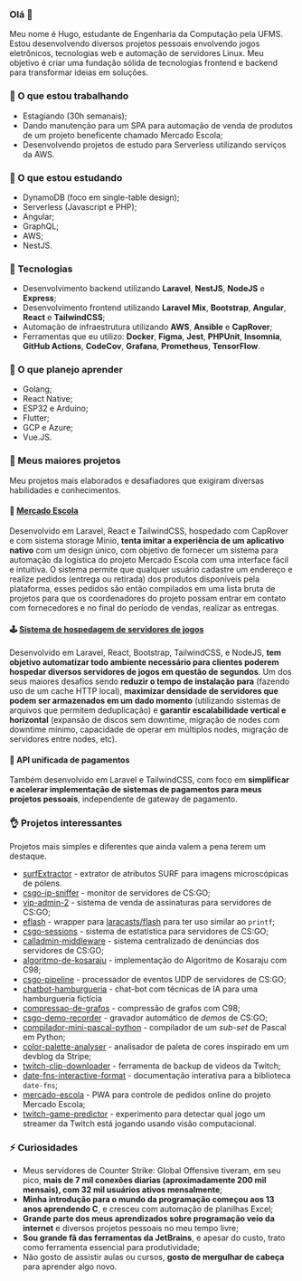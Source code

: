 ### Olá 👋

 Meu nome é Hugo, estudante de Engenharia da Computação pela UFMS. Estou desenvolvendo diversos projetos pessoais envolvendo jogos eletrônicos, tecnologias web e automação de servidores Linux. Meu objetivo é criar uma fundação sólida de tecnologias frontend e backend para transformar ideias em soluções.

### 🔭 O que estou trabalhando
 - Estagiando (30h semanais);
 - Dando manutenção para um SPA para automação de venda de produtos de um projeto beneficente chamado Mercado Escola;
 - Desenvolvendo projetos de estudo para Serverless utilizando serviços da AWS.

### 📖 O que estou estudando
 - DynamoDB (foco em single-table design);
 - Serverless (Javascript e PHP);
 - Angular;
 - GraphQL;
 - AWS;
 - NestJS.

### 🤖 Tecnologias
 - Desenvolvimento backend utilizando **Laravel**, **NestJS**, **NodeJS** e **Express**;
 - Desenvolvimento frontend utilizando **Laravel Mix**, **Bootstrap**, **Angular**, **React** e **TailwindCSS**;
 - Automação de infraestrutura utilizando **AWS**, **Ansible** e **CapRover**;
 - Ferramentas que eu utilizo: **Docker**, **Figma**, **Jest**, **PHPUnit**, **Insomnia**, **GitHub Actions**, **CodeCov**, **Grafana**, **Prometheus**, **TensorFlow**.
 
### 💃 O que planejo aprender
 - Golang;
 - React Native;
 - ESP32 e Arduino;
 - Flutter;
 - GCP e Azure;
 - Vue.JS.
 
### 👷 Meus maiores projetos

Meu projetos mais elaborados e desafiadores que exigiram diversas habilidades e conhecimentos.

#### 🍅 [Mercado Escola](https://github.com/HugoJF/market)
Desenvolvido em Laravel, React e TailwindCSS, hospedado com CapRover e com sistema storage Minio, **tenta imitar a experiência de um aplicativo nativo** com um design único, com objetivo de fornecer um sistema para automação da logística do projeto Mercado Escola com uma interface fácil e intuitiva. O sistema permite que qualquer usuário cadastre um endereço e realize pedidos (entrega ou retirada) dos produtos disponíveis pela plataforma, esses pedidos são então compilados em uma lista bruta de projetos para que os coordenadores do projeto possam entrar em contato com fornecedores e no final do período de vendas, realizar as entregas.

#### 🕹 [Sistema de hospedagem de servidores de jogos](https://github.com/HugoJF/game-hosting-panel)
Desenvolvido em Laravel, React, Bootstrap, TailwindCSS, e NodeJS, **tem objetivo automatizar todo ambiente necessário para clientes poderem hospedar diversos servidores de jogos em questão de segundos**. Um dos seus maiores desafios sendo **reduzir o tempo de instalação para** (fazendo uso de um cache HTTP local), **maximizar densidade de servidores que podem ser armazenados em um dado momento** (utilizando sistemas de arquivos que permitem deduplicação) e **garantir escalabilidade vertical e horizontal** (expansão de discos sem downtime, migração de nodes com downtime mínimo, capacidade de operar em múltiplos nodes, migração de servidores entre nodes, etc).

#### 💸 API unificada de pagamentos
Também desenvolvido em Laravel e TailwindCSS, com foco em **simplificar e acelerar implementação de sistemas de pagamentos para meus projetos pessoais**, independente de gateway de pagamento.

### 👌 Projetos interessantes

Projetos mais simples e diferentes que ainda valem a pena terem um destaque.

 - [surfExtractor](https://github.com/HugoJF/surfExtractor) - extrator de atributos SURF para imagens microscópicas de pólens.
 - [csgo-ip-sniffer](https://github.com/HugoJF/csgo-ip-sniffer) - monitor de servidores de CS:GO;
 - [vip-admin-2](https://github.com/HugoJF/vip-admin-2) - sistema de venda de assinaturas para servidores de CS:GO;
 - [eflash](https://github.com/HugoJF/eflash) - wrapper para [laracasts/flash](https://github.com/laracasts/flash) para ter uso similar ao `printf`;
 - [csgo-sessions](https://github.com/HugoJF/csgo-sessions) - sistema de estatística para servidores de CS:GO;
 - [calladmin-middleware](https://github.com/HugoJF/calladmin-middleware) - sistema centralizado de denúncias dos servidores de CS:GO;
 - [algoritmo-de-kosaraju](https://github.com/HugoJF/algoritmo-de-kosaraju) - implementação do Algoritmo de Kosaraju com C98;
 - [csgo-pipeline](https://github.com/HugoJF/csgo-pipeline) - processador de eventos UDP de servidores de CS:GO;
 - [chatbot-hamburgueria](https://github.com/HugoJF/chatbot-hamburgueria) - chat-bot com técnicas de IA para uma hamburgueria fictícia
 - [compressao-de-grafos](https://github.com/HugoJF/compressao-de-grafos) - compressão de grafos com C98;
 - [csgo-demo-recorder](https://github.com/HugoJF/csgo-demo-recorder) - gravador automático de *demos* de CS:GO;
 - [compilador-mini-pascal-python](https://github.com/HugoJF/compilador-mini-pascal-python) - compilador de um *sub-set* de Pascal em Python;
 - [color-palette-analyser](https://github.com/HugoJF/color-palette-analyser) - analisador de paleta de cores inspirado em um devblog da Stripe;
 - [twitch-clip-downloader](https://github.com/HugoJF/twitch-clip-downloader) - ferramenta de backup de videos da Twitch;
 - [date-fns-interactive-format](https://github.com/HugoJF/date-fns-interactive-format) - documentação interativa para a biblioteca `date-fns`;
 - [mercado-escola](https://github.com/HugoJF/mercado-escola) - PWA para controle de pedidos online do projeto Mercado Escola;
 - [twitch-game-predictor](https://github.com/HugoJF/twitch-game-predictor) - experimento para detectar qual jogo um streamer da Twitch está jogando usando visão computacional.

### ⚡ Curiosidades
 - Meus servidores de Counter Strike: Global Offensive tiveram, em seu pico, **mais de 7 mil conexões diarias (aproximadamente 200 mil mensais), com 32 mil usuários ativos mensalmente**;
 - **Minha introdução para o mundo da programação começou aos 13 anos aprendendo C**, e cresceu com automação de planilhas Excel;
 - **Grande parte dos meus aprendizados sobre programação veio da internet** e diversos projetos pessoais no meu tempo livre;
 - **Sou grande fã das ferramentas da JetBrains**, e apesar do custo, trato como ferramenta essencial para produtividade;
 - Não gosto de assistir aulas ou cursos, **gosto de mergulhar de cabeça** para aprender algo novo.
